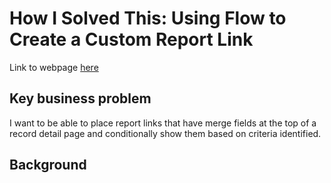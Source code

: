# How I Solved This: Using Flow to Create a Custom Report Link
Link to webpage [here](https://admin.salesforce.com/blog/2021/how-i-solved-this-using-flow-to-create-a-custom-report-link)


## Key business problem
I want to be able to place report links that have merge fields at the top of a record detail page and conditionally show them based on criteria identified.


## Background
